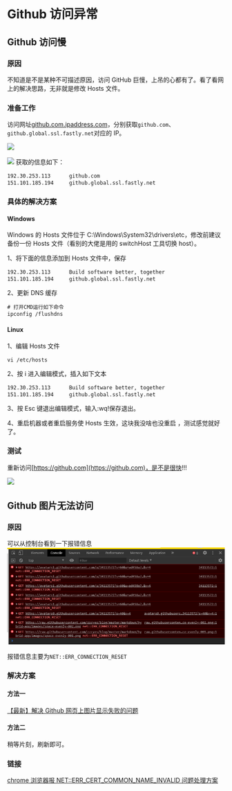 # Github 访问异常

## Github 访问慢

### 原因

不知道是不是某种不可描述原因，访问 GitHub 巨慢，上吊的心都有了。看了看网上的解决思路，无非就是修改 Hosts 文件。

### 准备工作

访问网址[github.com.ipaddress.com](https://github.com.ipaddress.com/)，分别获取`github.com`、`github.global.ssl.fastly.net`对应的 IP。

![](https://cdn.nlark.com/yuque/0/2020/jpeg/553597/1585185064571-9c521fda-3c05-4f32-b932-f42f42e55b83.jpeg#align=left&display=inline&height=499&originHeight=377&originWidth=720&size=0&status=done&style=none&width=953)

![](https://cdn.nlark.com/yuque/0/2020/jpeg/553597/1585185064529-468b5b5e-5b87-42b4-831a-09d6d5b68c5b.jpeg#align=left&display=inline&height=140&originHeight=124&originWidth=720&size=0&status=done&style=none&width=815)
获取的信息如下：

```
192.30.253.113		github.com
151.101.185.194		github.global.ssl.fastly.net
```

### 具体的解决方案

#### Windows

Windows 的 Hosts 文件位于 C:\Windows\System32\drivers\etc，修改前建议备份一份 Hosts 文件（看别的大佬是用的 switchHost 工具切换 host）。

1、将下面的信息添加到 Hosts 文件中，保存

```
192.30.253.113		Build software better, together
151.101.185.194		github.global.ssl.fastly.net
```

2、更新 DNS 缓存

```
# 打开CMD运行如下命令
ipconfig /flushdns
```

#### Linux

1、编辑 Hosts 文件

```
vi /etc/hosts
```

2、按 i 进入编辑模式，插入如下文本

```
192.30.253.113		Build software better, together
151.101.185.194		github.global.ssl.fastly.net
```

3、按 Esc 键退出编辑模式，输入:wq!保存退出。

4、重启机器或者重启服务使 Hosts 生效，这块我没啥也没重启 ，测试感觉就好了。

### 测试

重新访问[https://github.com](https://github.com)，是不是很快!!!

![](https://cdn.nlark.com/yuque/0/2020/jpeg/553597/1585185064603-d7befacb-c60a-4a01-8e68-1bbda23a7fa5.jpeg#align=left&display=inline&height=199&originHeight=168&originWidth=720&size=0&status=done&style=none&width=853)

## Github 图片无法访问

### 原因

可以从控制台看到一下报错信息
![](./images/github-problem-001.png)

报错信息主要为`NET::ERR_CONNECTION_RESET`

### 解决方案

#### 方法一

[【最新】解决 Github 网页上图片显示失败的问题](https://blog.csdn.net/qq_38232598/article/details/91346392)

#### 方法二

稍等片刻，刷新即可。

### 链接

[chrome 浏览器报 NET::ERR_CERT_COMMON_NAME_INVALID 问题处理方案](https://blog.csdn.net/zerooffdate/article/details/80513730)

